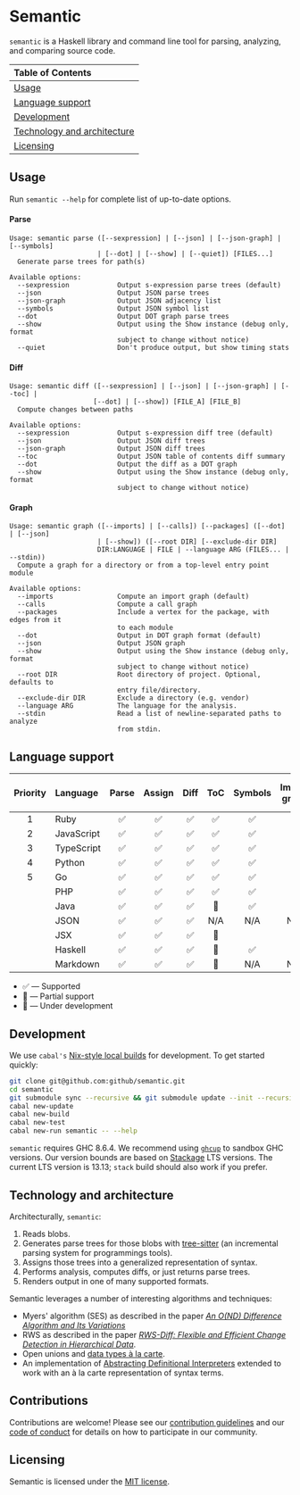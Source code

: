 # Semantic

`semantic` is a Haskell library and command line tool for parsing, analyzing, and comparing source code.

| Table of Contents |
| :------------- |
| [Usage](#usage) |
| [Language support](#language-support) |
| [Development](#development) |
| [Technology and architecture](#technology-and-architecture) |
| [Licensing](#licensing) |

## Usage

Run `semantic --help` for complete list of up-to-date options.

#### Parse
```
Usage: semantic parse ([--sexpression] | [--json] | [--json-graph] | [--symbols]
                      | [--dot] | [--show] | [--quiet]) [FILES...]
  Generate parse trees for path(s)

Available options:
  --sexpression            Output s-expression parse trees (default)
  --json                   Output JSON parse trees
  --json-graph             Output JSON adjacency list
  --symbols                Output JSON symbol list
  --dot                    Output DOT graph parse trees
  --show                   Output using the Show instance (debug only, format
                           subject to change without notice)
  --quiet                  Don't produce output, but show timing stats
   ```

#### Diff
```
Usage: semantic diff ([--sexpression] | [--json] | [--json-graph] | [--toc] |
                     [--dot] | [--show]) [FILE_A] [FILE_B]
  Compute changes between paths

Available options:
  --sexpression            Output s-expression diff tree (default)
  --json                   Output JSON diff trees
  --json-graph             Output JSON diff trees
  --toc                    Output JSON table of contents diff summary
  --dot                    Output the diff as a DOT graph
  --show                   Output using the Show instance (debug only, format
                           subject to change without notice)
  ```

#### Graph
```
Usage: semantic graph ([--imports] | [--calls]) [--packages] ([--dot] | [--json]
                      | [--show]) ([--root DIR] [--exclude-dir DIR]
                      DIR:LANGUAGE | FILE | --language ARG (FILES... | --stdin))
  Compute a graph for a directory or from a top-level entry point module

Available options:
  --imports                Compute an import graph (default)
  --calls                  Compute a call graph
  --packages               Include a vertex for the package, with edges from it
                           to each module
  --dot                    Output in DOT graph format (default)
  --json                   Output JSON graph
  --show                   Output using the Show instance (debug only, format
                           subject to change without notice)
  --root DIR               Root directory of project. Optional, defaults to
                           entry file/directory.
  --exclude-dir DIR        Exclude a directory (e.g. vendor)
  --language ARG           The language for the analysis.
  --stdin                  Read a list of newline-separated paths to analyze
                           from stdin.
```

## Language support

| Priority | Language       | Parse | Assign | Diff  | ToC | Symbols | Import graph | Call graph | Control flow graph |
| :---:    | :------------- | :---: | :---:  | :---: | :--:| :---:   | :---:        | :---:      | :---: |
| 1        | Ruby           | ✅     | ✅     | ✅    | ✅  | ✅      | ✅          | 🚧 | |
| 2        | JavaScript     | ✅     | ✅     | ✅    | ✅  | ✅      | ✅           | 🚧 | |
| 3        | TypeScript     | ✅     | ✅     | ✅    | ✅  | ✅      | ✅          | 🚧  | |
| 4        | Python         | ✅     | ✅     | ✅    | ✅  | ✅      | ✅           | 🚧 | |
| 5        | Go             | ✅     | ✅     | ✅    | ✅  | ✅      | ✅           | 🚧 | |
|          | PHP            | ✅     | ✅     | ✅    | ✅  | ✅      | | | |
|          | Java           | ✅     | ✅     | ✅    | 🔶  | ✅      |               | | |
|          | JSON           | ✅     | ✅     | ✅    | N/A | N/A     | N/A          | N/A| |
|          | JSX            | ✅     | ✅     | ✅    | 🔶  |         |              | | |
|          | Haskell        | ✅     | ✅     | ✅    | 🔶  |  ✅       |              | | |
|          | Markdown       | ✅     | ✅     | ✅    | 🔶  | N/A     | N/A          | N/A | &nbsp; |

* ✅ — Supported
* 🔶 — Partial support
* 🚧 — Under development


## Development

We use `cabal's` [Nix-style local builds][nix] for development. To get started quickly:

```bash
git clone git@github.com:github/semantic.git
cd semantic
git submodule sync --recursive && git submodule update --init --recursive --force
cabal new-update
cabal new-build
cabal new-test
cabal new-run semantic -- --help
```

`semantic` requires GHC 8.6.4. We recommend using [`ghcup`][ghcup] to sandbox GHC versions. Our version bounds are based on [Stackage][stackage] LTS versions. The current LTS version is 13.13; `stack` build should also work if you prefer.

[nix]: https://www.haskell.org/cabal/users-guide/nix-local-build-overview.html
[stackage]: https://stackage.org
[ghcup]: https://www.haskell.org/ghcup/

## Technology and architecture

Architecturally, `semantic`:
1. Reads blobs.
2. Generates parse trees for those blobs with [tree-sitter][tree-sitter] (an incremental parsing system for programmings tools).
3. Assigns those trees into a generalized representation of syntax.
4. Performs analysis, computes diffs, or just returns parse trees.
5. Renders output in one of many supported formats.

Semantic leverages a number of interesting algorithms and techniques:

- Myers' algorithm (SES) as described in the paper [*An O(ND) Difference Algorithm and Its Variations*][SES]
- RWS as described in the paper [*RWS-Diff: Flexible and Efficient Change Detection in Hierarchical Data*][RWS].
- Open unions and [data types à la carte](http://www.cs.ru.nl/~W.Swierstra/Publications/DataTypesALaCarte.pdf).
- An implementation of [Abstracting Definitional Interpreters][adi] extended to work with an à la carte representation of syntax terms.

[SES]: http://www.xmailserver.org/diff2.pdf
[RWS]: https://db.in.tum.de/~finis/papers/RWS-Diff.pdf
[adi]: https://plum-umd.github.io/abstracting-definitional-interpreters/
[tree-sitter]: https://github.com/tree-sitter/tree-sitter

## Contributions

Contributions are welcome!  Please see our [contribution
guidelines](CONTRIBUTING.md) and our [code of conduct](CODE_OF_CONDUCT.md) for
details on how to participate in our community.

## Licensing

Semantic is licensed under the [MIT license](LICENSE).
